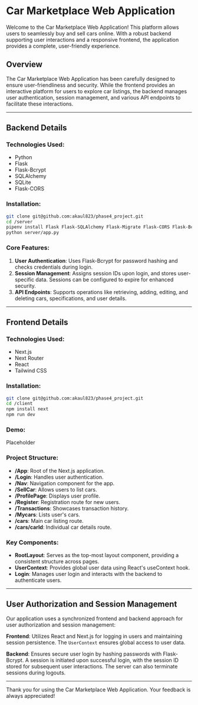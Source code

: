 

# Car Marketplace Web Application

Welcome to the Car Marketplace Web Application! This platform allows users to seamlessly buy and sell cars online. With a robust backend supporting user interactions and a responsive frontend, the application provides a complete, user-friendly experience.

## Overview

The Car Marketplace Web Application has been carefully designed to ensure user-friendliness and security. While the frontend provides an interactive platform for users to explore car listings, the backend manages user authentication, session management, and various API endpoints to facilitate these interactions.

---

## Backend Details

### Technologies Used:
- Python
- Flask
- Flask-Bcrypt
- SQLAlchemy
- SQLite
- Flask-CORS

### Installation:
```bash
git clone git@github.com:akaul823/phase4_project.git
cd /server
pipenv install Flask Flask-SQLAlchemy Flask-Migrate Flask-CORS Flask-Bcrypt SQLAlchemy sqlalchemy-serializer
python server/app.py
```

### Core Features:
1. **User Authentication**: Uses Flask-Bcrypt for password hashing and checks credentials during login.
2. **Session Management**: Assigns session IDs upon login, and stores user-specific data. Sessions can be configured to expire for enhanced security.
3. **API Endpoints**: Supports operations like retrieving, adding, editing, and deleting cars, specifications, and user details.

---

## Frontend Details

### Technologies Used:
- Next.js
- Next Router
- React
- Tailwind CSS

### Installation:
```bash
git clone git@github.com:akaul823/phase4_project.git
cd /client
npm install next
npm run dev
```
### Demo:
Placeholder

### Project Structure:
- **/App**: Root of the Next.js application.
- **/Login**: Handles user authentication.
- **/Nav**: Navigation component for the app.
- **/SellCar**: Allows users to list cars.
- **/ProfilePage**: Displays user profile.
- **/Register**: Registration route for new users.
- **/Transactions**: Showcases transaction history.
- **/Mycars**: Lists user's cars.
- **/cars**: Main car listing route.
- **/cars/carId**: Individual car details route.

### Key Components:
- **RootLayout**: Serves as the top-most layout component, providing a consistent structure across pages.
- **UserContext**: Provides global user data using React's useContext hook.
- **Login**: Manages user login and interacts with the backend to authenticate users.

---

## User Authorization and Session Management

Our application uses a synchronized frontend and backend approach for user authorization and session management:

**Frontend**: Utilizes React and Next.js for logging in users and maintaining session persistence. The `UserContext` ensures global access to user data.

**Backend**: Ensures secure user login by hashing passwords with Flask-Bcrypt. A session is initiated upon successful login, with the session ID stored for subsequent user interactions. The server can also terminate sessions during logouts.

---

Thank you for using the Car Marketplace Web Application. Your feedback is always appreciated!
